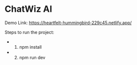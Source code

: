 # ChatWiz AI

Demo Link: https://heartfelt-hummingbird-229c45.netlify.app/

Steps to run the project:
- 1. npm install
- 2. npm run dev
